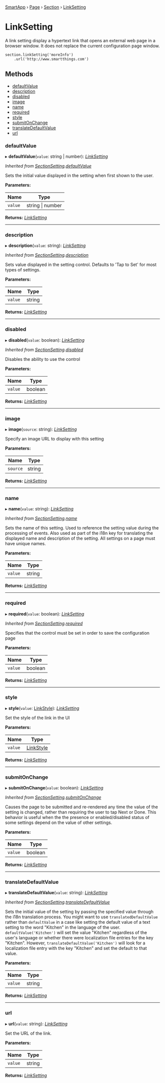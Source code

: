 [SmartApp](_smart_app_d_.smartapp.md) › [Page](_pages_page_d_.page.md) › [Section](_pages_section_d_.section.md) ›  [LinkSetting](_pages_link_setting_d_.linksetting.md)

# LinkSetting

A link setting display a hypertext link that opens an external web page in a browser window. It
does not replace the current configuration page window.
```
section.linkSetting('moreInfo')
    .url('http://www.smartthings.com')
```

## Methods

* [defaultValue](_pages_link_setting_d_.linksetting.md#defaultvalue)
* [description](_pages_link_setting_d_.linksetting.md#description)
* [disabled](_pages_link_setting_d_.linksetting.md#disabled)
* [image](_pages_link_setting_d_.linksetting.md#image)
* [name](_pages_link_setting_d_.linksetting.md#name)
* [required](_pages_link_setting_d_.linksetting.md#required)
* [style](_pages_link_setting_d_.linksetting.md#style)
* [submitOnChange](_pages_link_setting_d_.linksetting.md#submitonchange)
* [translateDefaultValue](_pages_link_setting_d_.linksetting.md#translatedefaultvalue)
* [url](_pages_link_setting_d_.linksetting.md#url)


###  defaultValue

▸ **defaultValue**(`value`: string | number): *[LinkSetting](_pages_link_setting_d_.linksetting.md)*

*Inherited from [SectionSetting](_pages_section_setting_d_.sectionsetting.md).[defaultValue](_pages_section_setting_d_.sectionsetting.md#defaultvalue)*

Sets the initial value displayed in the setting when first shown to the user.

**Parameters:**

Name | Type |
------ | ------ |
`value` | string &#124; number |

**Returns:** *[LinkSetting](_pages_link_setting_d_.linksetting.md)*

___

###  description

▸ **description**(`value`: string): *[LinkSetting](_pages_link_setting_d_.linksetting.md)*

*Inherited from [SectionSetting](_pages_section_setting_d_.sectionsetting.md).[description](_pages_section_setting_d_.sectionsetting.md#description)*

Sets value displayed in the setting control. Defaults to 'Tap to Set' for most types of settings.

**Parameters:**

Name | Type |
------ | ------ |
`value` | string |

**Returns:** *[LinkSetting](_pages_link_setting_d_.linksetting.md)*

___

###  disabled

▸ **disabled**(`value`: boolean): *[LinkSetting](_pages_link_setting_d_.linksetting.md)*

*Inherited from [SectionSetting](_pages_section_setting_d_.sectionsetting.md).[disabled](_pages_section_setting_d_.sectionsetting.md#disabled)*

Disables the ability to use the control

**Parameters:**

Name | Type |
------ | ------ |
`value` | boolean |

**Returns:** *[LinkSetting](_pages_link_setting_d_.linksetting.md)*

___

###  image

▸ **image**(`source`: string): *[LinkSetting](_pages_link_setting_d_.linksetting.md)*

Specify an image URL to display with this setting

**Parameters:**

Name | Type |
------ | ------ |
`source` | string |

**Returns:** *[LinkSetting](_pages_link_setting_d_.linksetting.md)*

___

###  name

▸ **name**(`value`: string): *[LinkSetting](_pages_link_setting_d_.linksetting.md)*

*Inherited from [SectionSetting](_pages_section_setting_d_.sectionsetting.md).[name](_pages_section_setting_d_.sectionsetting.md#name)*

Sets the name of this setting. Used to reference the setting value during the processing of events. Also
used as part of the i18n key for translating the displayed name and description of the setting. All settings
on a page must have unique names.

**Parameters:**

Name | Type |
------ | ------ |
`value` | string |

**Returns:** *[LinkSetting](_pages_link_setting_d_.linksetting.md)*

___

###  required

▸ **required**(`value`: boolean): *[LinkSetting](_pages_link_setting_d_.linksetting.md)*

*Inherited from [SectionSetting](_pages_section_setting_d_.sectionsetting.md).[required](_pages_section_setting_d_.sectionsetting.md#required)*

Specifies that the control must be set in order to save the configuration page

**Parameters:**

Name | Type |
------ | ------ |
`value` | boolean |

**Returns:** *[LinkSetting](_pages_link_setting_d_.linksetting.md)*

___

###  style

▸ **style**(`value`: [LinkStyle](../enums/_pages_link_setting_d_.linkstyle.md)): *[LinkSetting](_pages_link_setting_d_.linksetting.md)*

Set the style of the link in the UI

**Parameters:**

Name | Type |
------ | ------ |
`value` | [LinkStyle](../enums/_pages_link_setting_d_.linkstyle.md) |

**Returns:** *[LinkSetting](_pages_link_setting_d_.linksetting.md)*

___

###  submitOnChange

▸ **submitOnChange**(`value`: boolean): *[LinkSetting](_pages_link_setting_d_.linksetting.md)*

*Inherited from [SectionSetting](_pages_section_setting_d_.sectionsetting.md).[submitOnChange](_pages_section_setting_d_.sectionsetting.md#submitonchange)*

Causes the page to be submitted and re-rendered any time the value of the setting is changed, rather than
requiring the user to tap Next or Done. This behavior is useful when the the presence or enabled/disabled
status of some settings depend on the value of other settings.

**Parameters:**

Name | Type |
------ | ------ |
`value` | boolean |

**Returns:** *[LinkSetting](_pages_link_setting_d_.linksetting.md)*

___

###  translateDefaultValue

▸ **translateDefaultValue**(`value`: string): *[LinkSetting](_pages_link_setting_d_.linksetting.md)*

*Inherited from [SectionSetting](_pages_section_setting_d_.sectionsetting.md).[translateDefaultValue](_pages_section_setting_d_.sectionsetting.md#translatedefaultvalue)*

Sets the initial value of the setting by passing the specified value through the i18n translation process.
You might want to use `translatedDefaultValue` rather than `defaultValue` in a case like setting the
default value of a text setting to the word "Kitchen" in the language of the user. `defaultValue('Kitchen')`
will set the value "Kitchen" regardless of the user's language or whether there were localization file entries
for the key "Kitchen". However, `translateDefaultValue('Kitchen')` will look for a localization file entry
with the key "Kitchen" and set the default to that value.

**Parameters:**

Name | Type |
------ | ------ |
`value` | string |

**Returns:** *[LinkSetting](_pages_link_setting_d_.linksetting.md)*

___

###  url

▸ **url**(`value`: string): *[LinkSetting](_pages_link_setting_d_.linksetting.md)*

Set the URL of the link.

**Parameters:**

Name | Type |
------ | ------ |
`value` | string |

**Returns:** *[LinkSetting](_pages_link_setting_d_.linksetting.md)*

